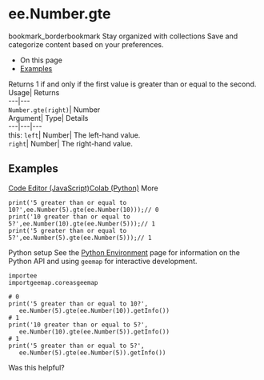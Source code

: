  
#  ee.Number.gte
bookmark_borderbookmark Stay organized with collections  Save and categorize content based on your preferences.
  * On this page
  * [Examples](https://developers.google.com/earth-engine/apidocs/ee-number-gte#examples)


Returns 1 if and only if the first value is greater than or equal to the second. 
Usage| Returns  
---|---  
`Number.gte(right)`| Number  
Argument| Type| Details  
---|---|---  
this: `left`| Number| The left-hand value.  
`right`| Number| The right-hand value.  
## Examples
[Code Editor (JavaScript)](https://developers.google.com/earth-engine/apidocs/ee-number-gte#code-editor-javascript-sample)[Colab (Python)](https://developers.google.com/earth-engine/apidocs/ee-number-gte#colab-python-sample) More
```
print('5 greater than or equal to 10?',ee.Number(5).gte(ee.Number(10)));// 0
print('10 greater than or equal to 5?',ee.Number(10).gte(ee.Number(5)));// 1
print('5 greater than or equal to 5?',ee.Number(5).gte(ee.Number(5)));// 1
```
Python setup
See the [ Python Environment](https://developers.google.com/earth-engine/guides/python_install) page for information on the Python API and using `geemap` for interactive development.
```
importee
importgeemap.coreasgeemap
```
```
# 0
print('5 greater than or equal to 10?',
   ee.Number(5).gte(ee.Number(10)).getInfo())
# 1
print('10 greater than or equal to 5?',
   ee.Number(10).gte(ee.Number(5)).getInfo())
# 1
print('5 greater than or equal to 5?',
   ee.Number(5).gte(ee.Number(5)).getInfo())
```

Was this helpful?
